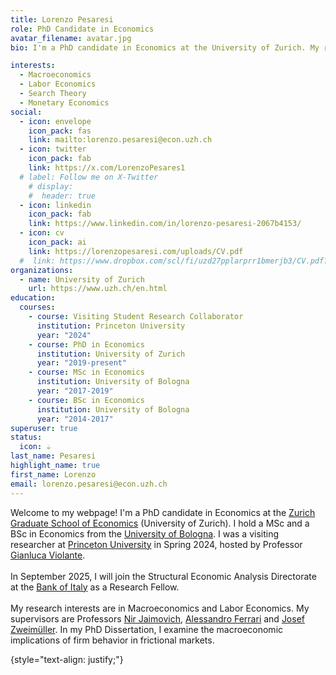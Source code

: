 ```yaml
---
title: Lorenzo Pesaresi
role: PhD Candidate in Economics
avatar_filename: avatar.jpg
bio: I'm a PhD candidate in Economics at the University of Zurich. My research interests are in Macroeconomics, Labor Economics, Search Theory, and Monetary Economics.

interests:
  - Macroeconomics
  - Labor Economics
  - Search Theory
  - Monetary Economics
social:
  - icon: envelope
    icon_pack: fas
    link: mailto:lorenzo.pesaresi@econ.uzh.ch
  - icon: twitter
    icon_pack: fab
    link: https://x.com/LorenzoPesares1
  # label: Follow me on X-Twitter
    # display:
    #  header: true
  - icon: linkedin
    icon_pack: fab
    link: https://www.linkedin.com/in/lorenzo-pesaresi-2067b4153/
  - icon: cv
    icon_pack: ai
    link: https://lorenzopesaresi.com/uploads/CV.pdf
  #  link: https://www.dropbox.com/scl/fi/uzd27pplarprr1bmerjb3/CV.pdf?rlkey=m3holu19pm0dyd8xicchp6tko&dl=0
organizations:
  - name: University of Zurich
    url: https://www.uzh.ch/en.html
education:
  courses:
    - course: Visiting Student Research Collaborator
      institution: Princeton University
      year: "2024"
    - course: PhD in Economics
      institution: University of Zurich
      year: "2019-present"
    - course: MSc in Economics
      institution: University of Bologna
      year: "2017-2019"
    - course: BSc in Economics
      institution: University of Bologna
      year: "2014-2017"
superuser: true
status:
  icon: ☕️
last_name: Pesaresi
highlight_name: true
first_name: Lorenzo
email: lorenzo.pesaresi@econ.uzh.ch
---
```

Welcome to my webpage! I'm a PhD candidate in Economics at the [Zurich Graduate School of Economics](https://www.econ.uzh.ch/en/study/phd/zurichgse.html) (University of Zurich). I hold a MSc and a BSc in Economics from the [University of Bologna](https://www.unibo.it/en/homepage).
I was a visiting researcher at [Princeton University](https://economics.princeton.edu/) in Spring 2024, hosted by Professor [Gianluca Violante](https://violante.economics.princeton.edu/). <br><br>
In September 2025, I will join the Structural Economic Analysis Directorate at the [Bank of Italy](https://www.bancaditalia.it/homepage/index.html?com.dotmarketing.htmlpage.language=1) as a Research Fellow. <br><br>
My research interests are in Macroeconomics and Labor Economics. My supervisors are Professors [Nir Jaimovich](https://www.nirjaimovich.com/), [Alessandro Ferrari](https://sites.google.com/view/aferrari) and [Josef Zweimüller](https://sites.google.com/view/josefzweimueller/home). In my PhD Dissertation, I examine the macroeconomic implications of firm behavior in frictional markets.

{style="text-align: justify;"}
